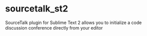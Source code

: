 sourcetalk_st2
==============

SourceTalk plugin for Sublime Text 2 allows you to initialize a code discussion conference directly from your editor
